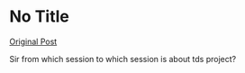 # No Title

[Original Post](https://discourse.onlinedegree.iitm.ac.in/t/164277/478)

<p>Sir from which session to which session is about tds project?</p>